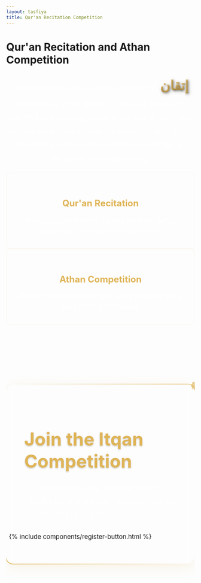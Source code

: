```yaml
---
layout: tasfiya
title: Qur'an Recitation Competition
---
```


<div class="islamic-decoration">
    <h1>Qur'an Recitation and Athan Competition</h1>
</div>

<p class="lead mb-5">
    SIO Abul Fazal presents the first edition of <span class="thuluth-text">إتقان</span> competition, which brings together all those with beautiful and touching voices in the Qur'an Recitation and the Athan from all over the place, in Delhi, which aims to honor the most beautiful voices in Qur'an Recitation and Athan raising.
</p>

<div class="row justify-content-center mt-5">
    <div class="col-md-4 mb-4">
        <div class="feature-card">
            <i class="fas fa-book-quran fa-3x mb-3" style="color: #dfb456;"></i>
            <h3>Qur'an Recitation</h3>
            <p>Showcase your talent in reciting the Holy Qur'an with proper Tajweed and beautiful voice</p>
        </div>
    </div>
    <div class="col-md-4 mb-4">
        <div class="feature-card">
            <i class="fas fa-mosque fa-3x mb-3" style="color: #dfb456;"></i>
            <h3>Athan Competition</h3>
            <p>Present the call to prayer with your melodious voice and perfect pronunciation</p>
        </div>
    </div>
</div>

<div class="register-hero-section">
    <div class="register-hero-bg"></div>
    <div class="container">
        <div class="row justify-content-center">
            <div class="col-lg-10 text-center">
                <div class="register-content">
                    <h2 class="mb-4">Join the Itqan Competition</h2>
                    <p class="lead mb-4">Showcase your talent in Quran recitation and Adhan. Register now to be part of this blessed journey.</p>
                    <div class="register-hero-button">
                        {% include components/register-button.html %}
                    </div>
                </div>
            </div>
        </div>
    </div>
</div>

<style>
/* Add Thuluth font */
@import url('https://fonts.googleapis.com/css2?family=Amiri:wght@400;700&display=swap');

.thuluth-text {
    font-family: 'Amiri', serif;
    font-size: 1.8em;
    background: linear-gradient(45deg, #dfb456, #e6c172);
    -webkit-background-clip: text;
    -webkit-text-fill-color: transparent;
    text-shadow: 2px 2px 4px rgba(0, 0, 0, 0.3);
    font-weight: 700;
    filter: drop-shadow(2px 2px 4px rgba(0, 0, 0, 0.3));
    display: inline-block;
}

.lead {
    font-size: 1.25rem;
    font-weight: 300;
    line-height: 1.8;
    text-align: center;
    color: rgba(255, 255, 255, 0.9);
}

.feature-card {
    background: rgba(255, 255, 255, 0.02);
    border-radius: 8px;
    padding: 2rem;
    transition: background 0.3s ease;
    border: 1px solid rgba(223, 180, 86, 0.1);
}

.feature-card:hover {
    background: rgba(223, 180, 86, 0.05);
}

.feature-card h3 {
    color: #dfb456;
    font-size: 1.5rem;
    margin-bottom: 1rem;
    text-align: center;
}

.feature-card p {
    color: rgba(255, 255, 255, 0.9);
    margin-bottom: 0;
    text-align: center;
    line-height: 1.6;
    font-size: 1.1rem;
}

@media (max-width: 768px) {
    .thuluth-text {
        font-size: 1.5em;
    }
}

.register-hero-section {
    position: relative;
    padding: 6rem 0;
    margin-top: 4rem;
    overflow: hidden;
}

.register-hero-bg {
    position: absolute;
    top: 0;
    left: 0;
    right: 0;
    bottom: 0;
    background: url('/assets/img/islamic/pattern.png') center/cover;
    opacity: 0.05;
    animation: slowMove 20s linear infinite;
}

@keyframes slowMove {
    0% { transform: translate(0, 0) rotate(0deg); }
    50% { transform: translate(2%, 2%) rotate(1deg); }
    100% { transform: translate(0, 0) rotate(0deg); }
}

.register-content {
    position: relative;
    z-index: 1;
    padding: 3rem;
    border-radius: 20px;
    backdrop-filter: blur(10px);
    box-shadow: 0 8px 32px rgba(223, 180, 86, 0.15);
}

.register-content::before {
    content: '';
    position: absolute;
    inset: -2px;
    border-radius: 20px;
    padding: 2px;
    background: linear-gradient(45deg, #dfb456, transparent, #e6c172);
    -webkit-mask: linear-gradient(#fff 0 0) content-box, linear-gradient(#fff 0 0);
    mask: linear-gradient(#fff 0 0) content-box, linear-gradient(#fff 0 0);
    -webkit-mask-composite: xor;
    mask-composite: exclude;
}

.register-content h2 {
    color: #dfb456;
    font-size: 3rem;
    margin-bottom: 1.5rem;
    text-shadow: 0 2px 4px rgba(0, 0, 0, 0.2);
}

.register-content .lead {
    color: rgba(255, 255, 255, 0.9);
    font-size: 1.4rem;
    line-height: 1.6;
    margin-bottom: 2rem;
}

.register-hero-button {
    transform: scale(1.2);
    margin: 2rem 0 1rem;
}

.register-hero-button .register-button {
    padding: 1rem 2.5rem;
    font-size: 1.2rem;
    box-shadow: 0 8px 25px rgba(223, 180, 86, 0.3);
}

/* Decorative elements */
.register-content::after {
    content: '❁';
    position: absolute;
    top: -1rem;
    right: -1rem;
    font-size: 2rem;
    color: #dfb456;
    animation: rotate 10s linear infinite;
}

@keyframes rotate {
    from { transform: rotate(0deg); }
    to { transform: rotate(360deg); }
}

/* Mobile responsive */
@media (max-width: 768px) {
    .register-hero-section {
        padding: 4rem 0;
        margin-top: 3rem;
    }
    
    .register-content {
        padding: 2rem;
    }
    
    .register-content h2 {
        font-size: 2rem;
    }
    
    .register-content .lead {
        font-size: 1.1rem;
    }
    
    .register-hero-button {
        transform: scale(1.1);
        margin: 1.5rem 0 0.5rem;
    }
    
    .register-hero-button .register-button {
        padding: 0.8rem 2rem;
        font-size: 1.1rem;
    }
}
</style>

<!-- Add more sections as needed --> 